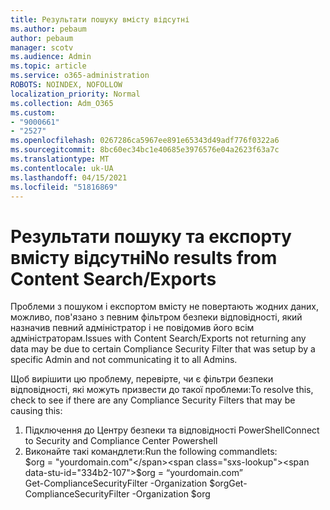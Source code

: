 ```yaml
---
title: Результати пошуку вмісту відсутні
ms.author: pebaum
author: pebaum
manager: scotv
ms.audience: Admin
ms.topic: article
ms.service: o365-administration
ROBOTS: NOINDEX, NOFOLLOW
localization_priority: Normal
ms.collection: Adm_O365
ms.custom:
- "9000661"
- "2527"
ms.openlocfilehash: 0267286ca5967ee891e65343d49adf776f0322a6
ms.sourcegitcommit: 8bc60ec34bc1e40685e3976576e04a2623f63a7c
ms.translationtype: MT
ms.contentlocale: uk-UA
ms.lasthandoff: 04/15/2021
ms.locfileid: "51816869"
---
```

# <a name="no-results-from-content-searchexports"></a><span data-ttu-id="334b2-102">Результати пошуку та експорту вмісту відсутні</span><span class="sxs-lookup"><span data-stu-id="334b2-102">No results from Content Search/Exports</span></span>

<span data-ttu-id="334b2-103">Проблеми з пошуком і експортом вмісту не повертають жодних даних, можливо, пов'язано з певним фільтром безпеки відповідності, який назначив певний адміністратор і не повідомив його всім адміністраторам.</span><span class="sxs-lookup"><span data-stu-id="334b2-103">Issues with Content Search/Exports not returning any data may be due to certain Compliance Security Filter that was setup by a specific Admin and not communicating it to all Admins.</span></span>

<span data-ttu-id="334b2-104">Щоб вирішити цю проблему, перевірте, чи є фільтри безпеки відповідності, які можуть призвести до такої проблеми:</span><span class="sxs-lookup"><span data-stu-id="334b2-104">To resolve this, check to see if there are any Compliance Security Filters that may be causing this:</span></span>
1. <span data-ttu-id="334b2-105">Підключення до Центру безпеки та відповідності PowerShell</span><span class="sxs-lookup"><span data-stu-id="334b2-105">Connect to Security and Compliance Center Powershell</span></span>
2. <span data-ttu-id="334b2-106">Виконайте такі командлети:</span><span class="sxs-lookup"><span data-stu-id="334b2-106">Run the following commandlets:</span></span>
<br><span data-ttu-id="334b2-107">$org = "yourdomain.com"</span><span class="sxs-lookup"><span data-stu-id="334b2-107">$org = “yourdomain.com”</span></span>
<br><span data-ttu-id="334b2-108">Get-ComplianceSecurityFilter -Organization $org</span><span class="sxs-lookup"><span data-stu-id="334b2-108">Get-ComplianceSecurityFilter -Organization $org</span></span>